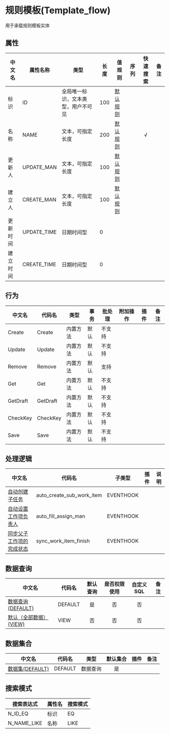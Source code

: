 # 规则模板(Template_flow)  <!-- {docsify-ignore-all} -->

用于承载规则模板实体

## 属性
|    中文名 | 属性名称           | 类型     | 长度     |值规则   |  序列     | 快速搜索     |  备注  |
| --------   |------------| -----  | -----  | ----- | -----  | :---:   |  -------- |
|标识|ID|全局唯一标识，文本类型，用户不可见|100|[默认规则](module/Base/Template_flow/value_rule/Id#default)||||
|名称|NAME|文本，可指定长度|200|[默认规则](module/Base/Template_flow/value_rule/Name#default)||√||
|更新人|UPDATE_MAN|文本，可指定长度|100|[默认规则](module/Base/Template_flow/value_rule/Update_man#default)||||
|建立人|CREATE_MAN|文本，可指定长度|100|[默认规则](module/Base/Template_flow/value_rule/Create_man#default)||||
|更新时间|UPDATE_TIME|日期时间型|0|||||
|建立时间|CREATE_TIME|日期时间型|0|||||


## 行为
| 中文名    | 代码名    | 类型    | 事务   | 批处理   | 附加操作  | 插件    |  备注  |
| -------- |---------- |----------- |------------|----------|---------| ----- | ----- |
|Create|Create|内置方法|默认|不支持||||
|Update|Update|内置方法|默认|不支持||||
|Remove|Remove|内置方法|默认|支持||||
|Get|Get|内置方法|默认|不支持||||
|GetDraft|GetDraft|内置方法|默认|不支持||||
|CheckKey|CheckKey|内置方法|默认|不支持||||
|Save|Save|内置方法|默认|不支持||||


## 处理逻辑
| 中文名    | 代码名    | 子类型    | 插件    |  说明  |
| -------- |---------- |----------- |------------|----------|
|[自动创建子任务](module/Base/Template_flow/logic/auto_create_sub_work_item)|auto_create_sub_work_item|EVENTHOOK|||
|[自动设置工作项负责人](module/Base/Template_flow/logic/auto_fill_assign_man)|auto_fill_assign_man|EVENTHOOK|||
|[同步父子工作项的完成状态](module/Base/Template_flow/logic/sync_work_item_finish)|sync_work_item_finish|EVENTHOOK|||



## 数据查询
| 中文名    | 代码名    | 默认查询 | 是否权限使用 | 自定义SQL |  备注|
| --------  | --------   | :---:  | :---:  | :---:  |----- |
|[数据查询(DEFAULT)](module/Base/Template_flow/query/Default)|DEFAULT|是|否 |否 ||
|[默认（全部数据）(VIEW)](module/Base/Template_flow/query/View)|VIEW|否|否 |否 ||


## 数据集合
| 中文名  | 代码名  | 类型 | 默认集合 |   插件|   备注|
| --------  | --------   | --------   | :---:   | ----- |----- |
|[数据集(DEFAULT)](module/Base/Template_flow/dataset/Default)|DEFAULT|数据查询|是|||




## 搜索模式
|   搜索表达式   |    属性名    |    搜索模式        |
| -------- |------------|------------|
|N_ID_EQ|标识|EQ|
|N_NAME_LIKE|名称|LIKE|




